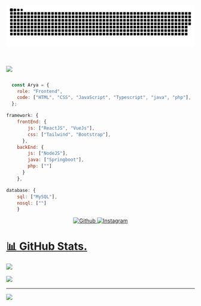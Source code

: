 ![cacing](./github-user-contribution.svg)     
   
# <img src="https://media.giphy.com/media/mGcNjsfWAjY5AEZNw6/giphy.gif" width="50">     
```javascript
  const Arya = {
    role: "Frontend",
    code: ["HTML", "CSS", "JavaScript", "Typescript", "java", "php"],
  };
```
```javascript
framework: {
    frontEnd: {
        js: ["ReactJS", "VueJs"],
        css: ["Tailwind", "Bootstrap"],
      },
    backEnd: {
        js: ["NodeJS"],
        java: ["Springboot"],
        php: [""]
      }
    },
```

```javascript
database: {
    sql: ["MySQL"],
    nosql: [""]
    }
```

 
<p align="center"> 
    <a href="https://github.com/AryaEm" target="_blank">
        <img alt="Github" src="https://img.shields.io/badge/GitHub-%2312100E.svg?&style=for-the-badge&logo=Github&logoColor=white" />
    <a href="https://www.instagram.com/aryaa.em/" target="_blank">
        <img alt="Instagram" src="https://img.shields.io/badge/Instagram-000000?style=for-the-badge&logo=instagram&logoColor=white" />
      
</p>      

# 📊 GitHub Stats.  
![](https://github-readme-streak-stats.herokuapp.com/?user=AryaEm&theme=tokyonight&hide_border=false)

![](https://github-readme-stats.vercel.app/api/top-langs/?username=AryaEm&theme=dark&hide_border=false&include_all_commits=true&count_private=true&layout=compact)

---
[![](https://visitcount.itsvg.in/api?id=AryaEm&icon=0&color=0)](https://visitcount.itsvg.in)

<!-- Proudly created with GPRM ( https://gprm.itsvg.in ) -->
